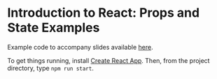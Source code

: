# Introduction to React: Props and State Examples

Example code to accompany slides available [here](https://slides.com/mattlane-2/react-part-one/).

To get things running, install [Create React App](https://github.com/facebook/create-react-app). Then, from the project directory, type `npm run start`.